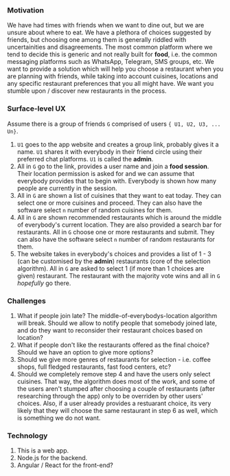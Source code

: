### Motivation

We have had times with friends when we want to dine out, but we are unsure about where to eat. We have a plethora of choices suggested by friends, but choosing one among them is generally riddled with uncertainities and disagreements. The most common platform where we tend to decide this is generic and not really built for **food**, i.e. the common messaging platforms such as WhatsApp, Telegram, SMS groups, etc. We want to provide a solution which will help you choose a restaurant when you are planning with friends, while taking into account cuisines, locations and any specific restaurant preferences that you all might have. We want you stumble upon / discover new restaurants in the process. 

### Surface-level UX

Assume there is a group of friends `G` comprised of users `{ U1, U2, U3, ... Un}`. 

1. `U1` goes to the app website and creates a group link, probably gives it a name. `U1` shares it with everybody in their friend circle using their preferred chat platforms. `U1` is called the **admin**.
2. All in `G` go to the link, provides a user name and join a **food session**. Their location permission is asked for and we can assume that everybody provides that to begin with. Everybody is shown how many people are currently in the session.
3. All in `G` are shown a list of cuisines that they want to eat today. They can select one or more cuisines and proceed. They can also have the software select `n` number of random cuisines for them.
4. All in `G` are shown recommended restaurants which is around the middle of everybody's current location. They are also provided a search bar for restaurants. All in `G` choose one or more restaurants and submit. They can also have the software select `n` number of random restaurants for them.
6. The website takes in everybody's choices and provides a list of 1 - 3 (can be customised by the **admin**) restaurants (core of the selection algorithm). All in `G` are asked to select 1 (if more than 1 choices are given) restaurant. The restaurant with the majority vote wins and all in `G` *hopefully* go there. 

### Challenges

1. What if people join late? The middle-of-everybodys-location algorithm will break. Should we allow to notify people that somebody joined late, and do they want to reconsider their restaurant choices based on location? 
2. What if people don't like the restaurants offered as the final choice? Should we have an option to give more options? 
3. Should we give more genres of restaurants for selection - i.e. coffee shops, full fledged restaurants, fast food centers, etc? 
4. Should we completely remove step 4 and have the users only select cuisines. That way, the algorithm does most of the work, and some of the users aren't stumped after choosing a couple of restaurants (after researching through the app) only to be overriden by other users' choices. Also, if a user already provides a restuarant choice, its very likely that they will choose the same restaurant in step 6 as well, which is something we do not want. 

### Technology

1. This is a web app.
1. Node.js for the backend. 
2. Angular / React for the front-end?

